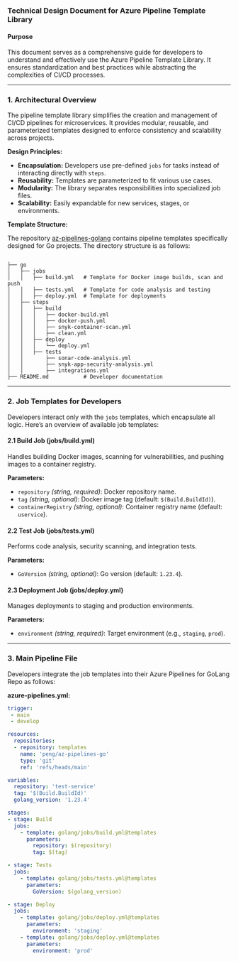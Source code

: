 ### Technical Design Document for Azure Pipeline Template Library

#### Purpose
This document serves as a comprehensive guide for developers to understand and effectively use the Azure Pipeline Template Library. It ensures standardization and best practices while abstracting the complexities of CI/CD processes.

---

### 1. Architectural Overview

The pipeline template library simplifies the creation and management of CI/CD pipelines for microservices. It provides modular, reusable, and parameterized templates designed to enforce consistency and scalability across projects.

**Design Principles:**
- **Encapsulation:** Developers use pre-defined `jobs` for tasks instead of interacting directly with `steps`.
- **Reusability:** Templates are parameterized to fit various use cases.
- **Modularity:** The library separates responsibilities into specialized job files.
- **Scalability:** Easily expandable for new services, stages, or environments.

**Template Structure:**

The repository [az-pipelines-golang](https://github.com/rjtshrm/az-pipelines-golang.git) contains pipeline templates specifically designed for Go projects. The directory structure is as follows:

```plaintext

├── go
│   ├── jobs
│   │   ├── build.yml   # Template for Docker image builds, scan and push
│   │   ├── tests.yml   # Template for code analysis and testing
│   │   ├── deploy.yml  # Template for deployments
│   ├── steps
│   │   ├── build
│   │   │   ├── docker-build.yml
│   │   │   ├── docker-push.yml
│   │   │   ├── snyk-container-scan.yml
│   │   │   ├── clean.yml
│   │   ├── deploy
│   │   │   └── deploy.yml
│   │   ├── tests
│   │       ├── sonar-code-analysis.yml
│   │       ├── snyk-app-security-analysis.yml
│   │       ├── integrations.yml
├── README.md           # Developer documentation

```

---

### 2. Job Templates for Developers

Developers interact only with the `jobs` templates, which encapsulate all logic. Here’s an overview of available job templates:

#### **2.1 Build Job (jobs/build.yml)**
Handles building Docker images, scanning for vulnerabilities, and pushing images to a container registry.

**Parameters:**
- `repository` *(string, required)*: Docker repository name.
- `tag` *(string, optional)*: Docker image tag (default: `$(Build.BuildId)`).
- `containerRegistry` *(string, optional)*: Container registry name (default: `uservice`).

#### **2.2 Test Job (jobs/tests.yml)**
Performs code analysis, security scanning, and integration tests.

**Parameters:**
- `GoVersion` *(string, optional)*: Go version (default: `1.23.4`).

#### **2.3 Deployment Job (jobs/deploy.yml)**
Manages deployments to staging and production environments.

**Parameters:**
- `environment` *(string, required)*: Target environment (e.g., `staging`, `prod`).

---

### 3. Main Pipeline File

Developers integrate the job templates into their Azure Pipelines for GoLang Repo as follows:

**azure-pipelines.yml:**
```yaml
trigger:
 - main
 - develop

resources:
  repositories:
  - repository: templates
    name: 'peng/az-pipelines-go'
    type: 'git'
    ref: 'refs/heads/main'

variables:
  repository: 'test-service'
  tag: '$(Build.BuildId)'
  golang_version: '1.23.4'

stages:
- stage: Build
  jobs:
    - template: golang/jobs/build.yml@templates
      parameters:
        repository: $(repository)
        tag: $(tag)

- stage: Tests
  jobs:
    - template: golang/jobs/tests.yml@templates
      parameters:
        GoVersion: $(golang_version)

- stage: Deploy
  jobs:
    - template: golang/jobs/deploy.yml@templates
      parameters:
        environment: 'staging'
    - template: golang/jobs/deploy.yml@templates
      parameters:
        environment: 'prod'
```
